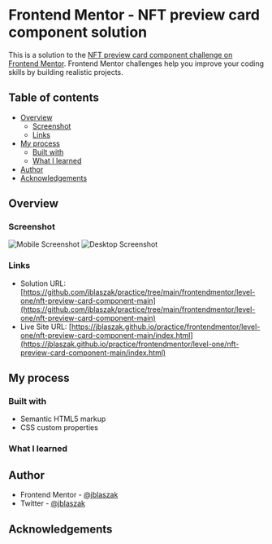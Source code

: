 # Frontend Mentor - NFT preview card component solution

This is a solution to the [NFT preview card component challenge on Frontend Mentor](https://www.frontendmentor.io/challenges/nft-preview-card-component-SbdUL_w0U). Frontend Mentor challenges help you improve your coding skills by building realistic projects. 

## Table of contents

  - [Overview](#overview)
    - [Screenshot](#screenshot)
    - [Links](#links)
  - [My process](#my-process)
    - [Built with](#built-with)
    - [What I learned](#what-i-learned)
  - [Author](#author)
  - [Acknowledgements](#acknowledgements)

## Overview

### Screenshot

![Mobile Screenshot](./screenshot-mobile.png)
![Desktop Screenshot](./screenshot-desktop.PNG)

### Links

- Solution URL: [https://github.com/jblaszak/practice/tree/main/frontendmentor/level-one/nft-preview-card-component-main](https://github.com/jblaszak/practice/tree/main/frontendmentor/level-one/nft-preview-card-component-main)
- Live Site URL: [https://jblaszak.github.io/practice/frontendmentor/level-one/nft-preview-card-component-main/index.html](https://jblaszak.github.io/practice/frontendmentor/level-one/nft-preview-card-component-main/index.html)

## My process

### Built with

- Semantic HTML5 markup
- CSS custom properties

### What I learned


## Author

- Frontend Mentor - [@jblaszak](https://www.frontendmentor.io/profile/jblaszak)
- Twitter - [@jblaszak](https://www.twitter.com/jblaszak)

## Acknowledgements
